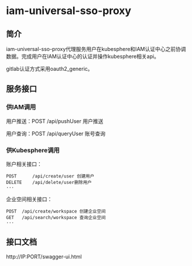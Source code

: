 # iam-universal-sso-proxy

## 简介

iam-universal-sso-proxy代理服务用户在kubesphere和IAM认证中心之前协调数据。完成用户在IAM认证中心的认证并操作kubesphere相关api。

gitlab认证方式采用oauth2_generic。


## 服务接口

### 供IAM调用

用户推送：POST    /api/pushUser 用户推送

用户查询：POST    /api/queryUser 账号查询

### 

### 供Kubesphere调用

账户相关接口：   

    POST      /api/create/user 创建用户
    DELETE    /api/delete/user删除用户
    ···
    
企业空间相关接口：     

    POST  /api/create/workspace 创建企业空间
    GET   /api/search/workspace 查询企业空间
    ···
    
## 接口文档

http://IP:PORT/swagger-ui.html
          
